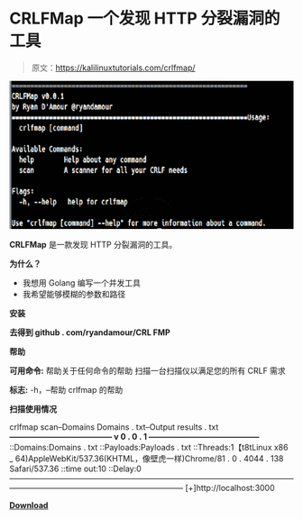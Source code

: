 # CRLFMap 一个发现 HTTP 分裂漏洞的工具

> 原文：<https://kalilinuxtutorials.com/crlfmap/>

[![CRLFMap – A Tool To Find HTTP Splitting Vulnerabilities](img//7afc9f33a3a0b37f71997fdc8b6a8036.png "CRLFMap – A Tool To Find HTTP Splitting Vulnerabilities")](https://1.bp.blogspot.com/-9iQyHeHnBF4/X2igR0SrzoI/AAAAAAAAHlU/J_7pl09FBH06tUhj91XMdgU41Jr8VhDFgCLcBGAsYHQ/s728/crlfmap%25281%2529.png)

**CRLFMap** 是一款发现 HTTP 分裂漏洞的工具。

**为什么？**

*   我想用 Golang 编写一个并发工具
*   我希望能够模糊的参数和路径

**安装**

**去得到 github . com/ryandamour/CRL FMP**

**帮助**

**可用命令:**
帮助关于任何命令的帮助
扫描一台扫描仪以满足您的所有 CRLF 需求

**标志:**
-h，–帮助 crlfmap 的帮助

**扫描使用情况**

crlfmap scan–Domains Domains . txt–Output results . txt
**—————————————
v 0 . 0 . 1
——————————————**
::Domains:Domains . txt
::Payloads:Payloads . txt
::Threads:1【t8tLinux x86 _ 64)AppleWebKit/537.36(KHTML，像壁虎一样)Chrome/81 . 0 . 4044 . 138 Safari/537.36
::time out:10
::Delay:0
——————————————————————————————————————————————————————————
[+]http://localhost:3000

[**Download**](https://github.com/ethicalhackingplayground/crlfmap)